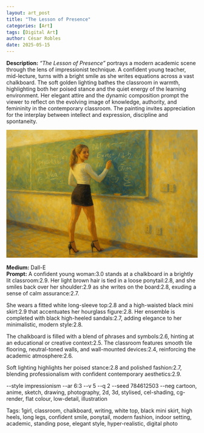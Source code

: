 ```yaml
---
layout: art_post
title: "The Lesson of Presence"
categories: [Art]
tags: [Digital Art]
author: César Robles
date: 2025-05-15
---
```

**Description:** *“The Lesson of Presence”* portrays a modern academic scene through the lens of impressionist technique. A confident young teacher, mid-lecture, turns with a bright smile as she writes equations across a vast chalkboard. The soft golden lighting bathes the classroom in warmth, highlighting both her poised stance and the quiet energy of the learning environment. Her elegant attire and the dynamic composition prompt the viewer to reflect on the evolving image of knowledge, authority, and femininity in the contemporary classroom. The painting invites appreciation for the interplay between intellect and expression, discipline and spontaneity.

![The Lesson of Presence](/imag/digital_art/the_lesson_of_presence.jpg)

**Medium:** Dall-E\
**Prompt:** A confident young woman:3.0 stands at a chalkboard in a brightly lit classroom:2.9. Her light brown hair is tied in a loose ponytail:2.8, and she smiles back over her shoulder:2.9 as she writes on the board:2.8, exuding a sense of calm assurance:2.7.

She wears a fitted white long-sleeve top:2.8 and a high-waisted black mini skirt:2.9 that accentuates her hourglass figure:2.8. Her ensemble is completed with black high-heeled sandals:2.7, adding elegance to her minimalistic, modern style:2.8.

The chalkboard is filled with a blend of phrases and symbols:2.6, hinting at an educational or creative context:2.5. The classroom features smooth tile flooring, neutral-toned walls, and wall-mounted devices:2.4, reinforcing the academic atmosphere:2.6. 

Soft lighting highlights her poised stance:2.8 and polished fashion:2.7, blending professionalism with confident contemporary aesthetics:2.9.

--style impressionism --ar 6:3 --v 5 --q 2 --seed 784612503 --neg cartoon, anime, sketch, drawing, photography, 2d, 3d, stylised, cel-shading, cg-render, flat colour, low-detail, illustration

Tags: 1girl, classroom, chalkboard, writing, white top, black mini skirt, high heels, long legs, confident smile, ponytail, modern fashion, indoor setting, academic, standing pose, elegant style, hyper-realistic, digital photo

